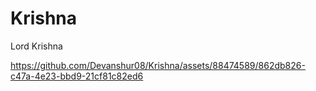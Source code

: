 # Krishna
Lord Krishna

https://github.com/Devanshur08/Krishna/assets/88474589/862db826-c47a-4e23-bbd9-21cf81c82ed6
